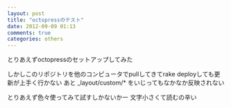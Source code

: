 ```yaml
---
layout: post
title: "octopressのテスト"
date: 2012-09-09 01:13
comments: true
categories: others
---
```


とりあえずoctopressのセットアップしてみた

しかしこのリポジトリを他のコンピュータでpullしてきてrake deployしても更新が上手く行かない
あと _layout/custom/* をいじってもなかなか反映されない

とりあえず色々使ってみて試すしかないかー
文字小さくて読むの辛い

